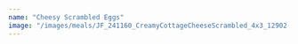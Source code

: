 ```yaml
---
name: "Cheesy Scrambled Eggs"
image: "/images/meals/JF_241160_CreamyCottageCheeseScrambled_4x3_12902-619d00dc88594ea9b8ed884a108db16d.webp"
---
```

